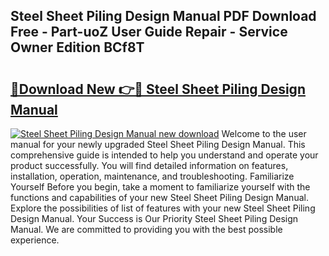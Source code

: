 ## Steel Sheet Piling Design Manual PDF Download Free - Part-uoZ User Guide Repair - Service Owner Edition BCf8T

# <h2><a href="http://bc77357.oget.top/?id=Steel+Sheet+Piling+Design+Manual">🔗Download New 👉🔴 Steel Sheet Piling Design Manual</a></h2>

[![Steel Sheet Piling Design Manual new download](https://i.imgur.com/5g1atiW.png)](http://bc77357.oget.top/?id=Steel+Sheet+Piling+Design+Manual)
Welcome to the user manual for your newly upgraded Steel Sheet Piling Design Manual. This comprehensive guide is intended to help you understand and operate your product successfully. You will find detailed information on features, installation, operation, maintenance, and troubleshooting. Familiarize Yourself Before you begin, take a moment to familiarize yourself with the functions and capabilities of your new Steel Sheet Piling Design Manual. Explore the possibilities of list of features with your new Steel Sheet Piling Design Manual. Your Success is Our Priority Steel Sheet Piling Design Manual. We are committed to providing you with the best possible experience.
